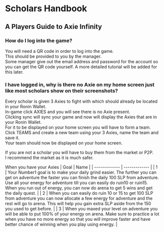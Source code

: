 # Scholars Handbook
## A Players Guide to Axie Infinity
### How do I log into the game?
You will need a QR code in order to log into the game.  
This should be provided to you by the manager.  
Some manager give out the email address and password for the account so you can get the QR code yourself.
A more detailed tutorial will be added for this later.

### I have logged in, why is there no Axie on my home screen just like most scholars show on their screenshots?
Every scholar is given 3 Axies to fight with which should already be located in your Ronin Wallet.  
In-game click AXIES and you will see there is no Axie present.  
Clicking sync will sync your game and now will display the Axies that are in your Ronin Wallet.  
For it to be displayed on your home screen you will have to form a team.  
Click TEAMS and create a new team using your 3 Axies, name the team and save it.  
Your team should now be displayed on your home screen.
  
If you are not a scholar you will have to buy them from the market or P2P.  
I recommend the market as it is much safer.  
  
When you have your Axies
|  Goal | Name |
| ------------- | ------------- |
| 1  | Your Number1 goal is to make your daily grind easier. The further you can get on adventure the faster you can finish the daily 100 SLP from adventure. Use all your energy for adventure till you can easily do ruin10 or ruin15. When you run out of energy, you can now do arena to get 5 wins and get the daily quest. |
| 2  | When you can easily do ruin 10 or 15 to get 100 SLP from adventure you can now allocate a few energy for adventure and the rest will go to arena. This will help you gain extra SLP aside from the 150 you used to get before. |
| 3  | When you maxed your level on adventure you will be able to put 100% of your energy on arena. Make sure to practice a lot when you have no more energy so that you will improve faster and have better chance of winning when you play using energy.  |
